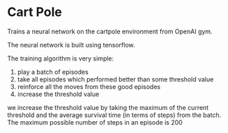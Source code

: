 # Cart Pole

Trains a neural network on the cartpole environment from OpenAI gym.

The neural network is built using tensorflow.

The training algorithm is very simple: 
1) play a batch of episodes
2) take all episodes which performed better than some threshold value
3) reinforce all the moves from these good episodes
4) increase the threshold value

we increase the threshold value by taking the maximum of the current threshold and the average
survival time (in terms of steps) from the batch. The maximum possible number of steps in an episode is 200


